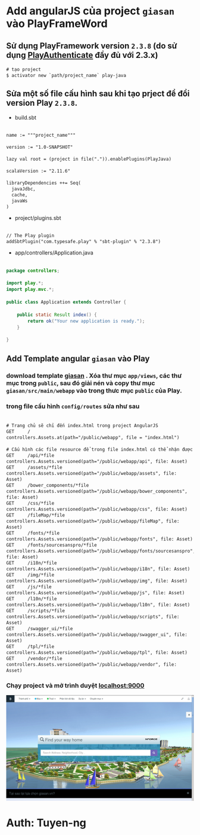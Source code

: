 # Add angularJS của project `giasan` vào PlayFrameWord

## Sử dụng PlayFramework version `2.3.8` (do sử dụng [PlayAuthenticate](http://joscha.github.com/play-authenticate/) đầy đủ với 2.3.x)

```command
# tạo project
$ activator new `path/project_name` play-java
```

## Sửa một số file cấu hình sau khi tạo prject để đổi version Play `2.3.8`.

* build.sbt

```command

name := """project_name"""

version := "1.0-SNAPSHOT"

lazy val root = (project in file(".")).enablePlugins(PlayJava)

scalaVersion := "2.11.6"

libraryDependencies ++= Seq(
  javaJdbc,
  cache,
  javaWs
)
```

* project/plugins.sbt

```command

// The Play plugin
addSbtPlugin("com.typesafe.play" % "sbt-plugin" % "2.3.8")
```

* app/controllers/Application.java

```java

package controllers;

import play.*;
import play.mvc.*;

public class Application extends Controller {

    public static Result index() {
        return ok("Your new application is ready.");
    }

}

```

## Add Template angular `giasan` vào Play

### download template [giasan](https://drive.google.com/open?id=0B0uLgiGBCYCnUXhGWFlWRVlld1E) . Xóa thư mục `app/views`, các thư mục trong `public`, sau đó giải nén và copy thư mục `giasan/src/main/webapp` vào trong thưc mục `public` của Play. 

### trong file cấu hình `config/routes` sửa như sau

```command

# Trang chủ sẽ chỉ đến index.html trong project AngularJS
GET     /                           controllers.Assets.at(path="/public/webapp", file = "index.html")

# Cấu hình các file resource để trong file index.html có thể nhận được
GET     /api/*file               		controllers.Assets.versioned(path="/public/webapp/api", file: Asset)
GET     /assets/*file               	controllers.Assets.versioned(path="/public/webapp/assets", file: Asset)
GET     /bower_components/*file 		controllers.Assets.versioned(path="/public/webapp/bower_components", file: Asset)
GET     /css/*file               		controllers.Assets.versioned(path="/public/webapp/css", file: Asset)
GET     /fileMap/*file 					controllers.Assets.versioned(path="/public/webapp/fileMap", file: Asset)
GET     /fonts/*file               		controllers.Assets.versioned(path="/public/webapp/fonts", file: Asset)
GET     /fonts/sourcesanspro/*file 		controllers.Assets.versioned(path="/public/webapp/fonts/sourcesanspro", file: Asset)
GET     /i18n/*file               		controllers.Assets.versioned(path="/public/webapp/i18n", file: Asset)
GET     /img/*file               		controllers.Assets.versioned(path="/public/webapp/img", file: Asset)
GET     /js/*file               		controllers.Assets.versioned(path="/public/webapp/js", file: Asset)
GET     /l10n/*file               		controllers.Assets.versioned(path="/public/webapp/l10n", file: Asset)
GET     /scripts/*file               	controllers.Assets.versioned(path="/public/webapp/scripts", file: Asset)
GET     /swagger_ui/*file               controllers.Assets.versioned(path="/public/webapp/swagger_ui", file: Asset)
GET     /tpl/*file               		controllers.Assets.versioned(path="/public/webapp/tpl", file: Asset)
GET     /vendor/*file               	controllers.Assets.versioned(path="/public/webapp/vendor", file: Asset)

```

### Chạy project và mở trình duyệt [localhost:9000](http://localhost:9000)

![Image demo](/images/index.png)

# Auth: Tuyen-ng
